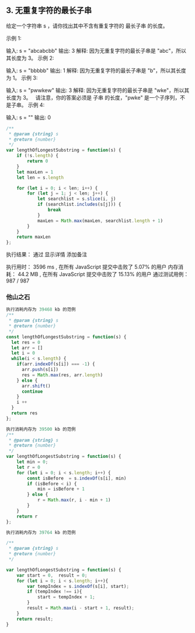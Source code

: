 ## 3. 无重复字符的最长子串
给定一个字符串 s ，请你找出其中不含有重复字符的 最长子串 的长度。 

示例 1:

输入: s = "abcabcbb"
输出: 3 
解释: 因为无重复字符的最长子串是 "abc"，所以其长度为 3。
示例 2:

输入: s = "bbbbb"
输出: 1
解释: 因为无重复字符的最长子串是 "b"，所以其长度为 1。
示例 3:

输入: s = "pwwkew"
输出: 3
解释: 因为无重复字符的最长子串是 "wke"，所以其长度为 3。
     请注意，你的答案必须是 子串 的长度，"pwke" 是一个子序列，不是子串。
示例 4:

输入: s = ""
输出: 0


```javaScript
/**
 * @param {string} s
 * @return {number}
 */
var lengthOfLongestSubstring = function(s) {
    if (!s.length) {
        return 0
    }
    let maxLen = 1
    let len = s.length

    for (let i = 0; i < len; i++) {
        for (let j = 1; j < len; j++) {            
            let searchlist = s.slice(i, j)
            if (searchlist.includes(s[j])) {
                break
            }
            maxLen = Math.max(maxLen, searchlist.length + 1)
        }
    }
    return maxLen
};
```

执行结果：
通过
显示详情
添加备注

执行用时：
3596 ms
, 在所有 JavaScript 提交中击败了
5.07%
的用户
内存消耗：
44.2 MB
, 在所有 JavaScript 提交中击败了
15.13%
的用户
通过测试用例：
987 / 987

### 他山之石

```javaScript
执行消耗内存为 39468 kb 的范例
/**
 * @param {string} s
 * @return {number}
 */
const lengthOfLongestSubstring = function(s) {
  let res = 0 
  let arr = []
  let i = 0
  while(i < s.length) {
    if(arr.indexOf(s[i]) === -1) {
      arr.push(s[i])
      res = Math.max(res, arr.length)
    } else {
      arr.shift()
      continue
    }
    i ++
  }
  return res
};
```
```javaScript
执行消耗内存为 39500 kb 的范例
/**
 * @param {string} s
 * @return {number}
 */
var lengthOfLongestSubstring = function(s) {
    let min = 0;
    let r = 0
    for (let i = 0; i < s.length; i++) {
        const isBefore  = s.indexOf(s[i], min)
        if (isBefore < i) {
            min = isBefore + 1
        } else {
            r = Math.max(r, i - min + 1)
        }
    }
    return r
};
```
```javaScript
执行消耗内存为 39764 kb 的范例

/**
 * @param {string} s
 * @return {number}
 */

var lengthOfLongestSubstring = function(s) {
    var start = 0,  result = 0;
    for (let i = 0; i < s.length; i++){
        var tempIndex = s.indexOf(s[i], start);
        if (tempIndex !== i){
            start = tempIndex + 1;
        }
        result = Math.max(i - start + 1, result);
    }
    return result;
}
```
